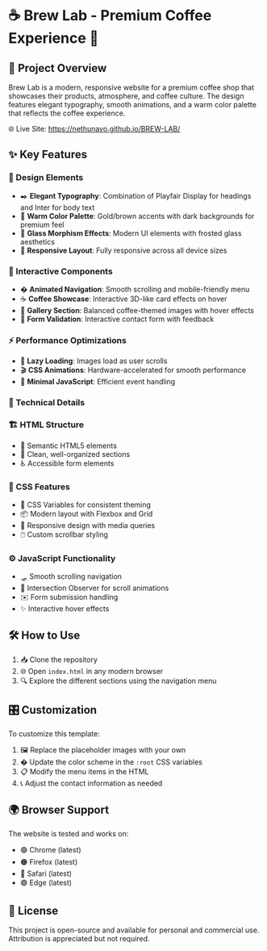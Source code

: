 # ☕ Brew Lab - Premium Coffee Experience 🚀

## 📝 Project Overview
Brew Lab is a modern, responsive website for a premium coffee shop that showcases their products, atmosphere, and coffee culture. The design features elegant typography, smooth animations, and a warm color palette that reflects the coffee experience.

🌐 Live Site: https://nethunavo.github.io/BREW-LAB/

## ✨ Key Features

### 🎨 Design Elements
- ✒️ **Elegant Typography**: Combination of Playfair Display for headings and Inter for body text
- 🎨 **Warm Color Palette**: Gold/brown accents with dark backgrounds for premium feel
- 🥃 **Glass Morphism Effects**: Modern UI elements with frosted glass aesthetics
- 📱 **Responsive Layout**: Fully responsive across all device sizes

### 💫 Interactive Components
- � **Animated Navigation**: Smooth scrolling and mobile-friendly menu
- ☕ **Coffee Showcase**: Interactive 3D-like card effects on hover
- 📸 **Gallery Section**: Balanced coffee-themed images with hover effects
- 📝 **Form Validation**: Interactive contact form with feedback

### ⚡ Performance Optimizations
- 🐢 **Lazy Loading**: Images load as user scrolls
- 🎬 **CSS Animations**: Hardware-accelerated for smooth performance
- 📜 **Minimal JavaScript**: Efficient event handling

### 🔧 Technical Details

### 🏗️ HTML Structure
- 🧱 Semantic HTML5 elements
- 🧹 Clean, well-organized sections
- ♿ Accessible form elements

### 🎨 CSS Features
- 🎨 CSS Variables for consistent theming
- 📦 Modern layout with Flexbox and Grid
- 📱 Responsive design with media queries
- 🖱️ Custom scrollbar styling

### ⚙️ JavaScript Functionality
- 🛷 Smooth scrolling navigation
- 👀 Intersection Observer for scroll animations
- ✉️ Form submission handling
- ✨ Interactive hover effects

## 🛠️ How to Use
1. 📥 Clone the repository
2. 🌐 Open `index.html` in any modern browser
3. 🔍 Explore the different sections using the navigation menu

## 🎛️ Customization
To customize this template:
1. 🖼️ Replace the placeholder images with your own
2. � Update the color scheme in the `:root` CSS variables
3. 📋 Modify the menu items in the HTML
4. 📞 Adjust the contact information as needed

## 🌍 Browser Support
The website is tested and works on:
- 🟢 Chrome (latest)
- 🟠 Firefox (latest)
- 🔵 Safari (latest)
- 🟣 Edge (latest)

## 📜 License
This project is open-source and available for personal and commercial use. Attribution is appreciated but not required.
